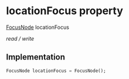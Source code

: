 


# locationFocus property







[FocusNode](https://api.flutter.dev/flutter/widgets/FocusNode-class.html) locationFocus
  
_<span class="feature">read / write</span>_






## Implementation

```dart
FocusNode locationFocus = FocusNode();
```







